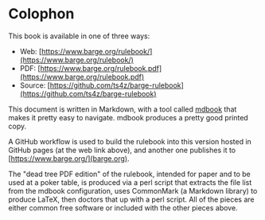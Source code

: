 Colophon
========

This book is available in one of three ways:

* Web: [https://www.barge.org/rulebook/](https://www.barge.org/rulebook/)
* PDF: [https://www.barge.org/rulebook.pdf](https://www.barge.org/rulebook.pdf)
* Source: [https://github.com/ts4z/barge-rulebook](https://github.com/ts4z/barge-rulebook)

This document is written in Markdown, with a tool called
[mdbook](https://rust-lang.github.io/mdBook/) that makes it pretty easy to
navigate.  mdbook produces a pretty good printed copy.

A GitHub workflow is used to build the rulebook into this version hosted in
GitHub pages (at the web link above), and another one publishes it to
[https://www.barge.org/](barge.org).

The "dead tree PDF edition" of the rulebook, intended for paper and to be used
at a poker table, is produced via a perl script that extracts the file list
from the mdbook configuration, uses CommonMark (a Markdown library) to produce
LaTeX, then doctors that up with a perl script.  All of the pieces are either
common free software or included with the other pieces above.
